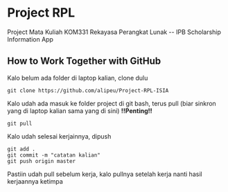 # Project RPL

Project Mata Kuliah KOM331 Rekayasa Perangkat Lunak -- IPB Scholarship Information App

## How to Work Together with GitHub

Kalo belum ada folder di laptop kalian, clone dulu
```
git clone https://github.com/alipeu/Project-RPL-ISIA
```

Kalo udah ada masuk ke folder project di git bash, terus pull (biar sinkron yang di laptop kalian sama yang di sini) **!!Penting!!**
```
git pull
```

Kalo udah selesai kerjainnya, dipush
```
git add .
git commit -m "catatan kalian"
git push origin master
```

Pastiin udah pull sebelum kerja, kalo pullnya setelah kerja nanti hasil kerjaannya ketimpa
